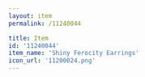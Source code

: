 ```yaml
---
layout: item
permalink: /11240044

title: Item
id: '11240044'
item_name: 'Shiny Ferocity Earrings'
icon_url: '11200024.png'
---
```

